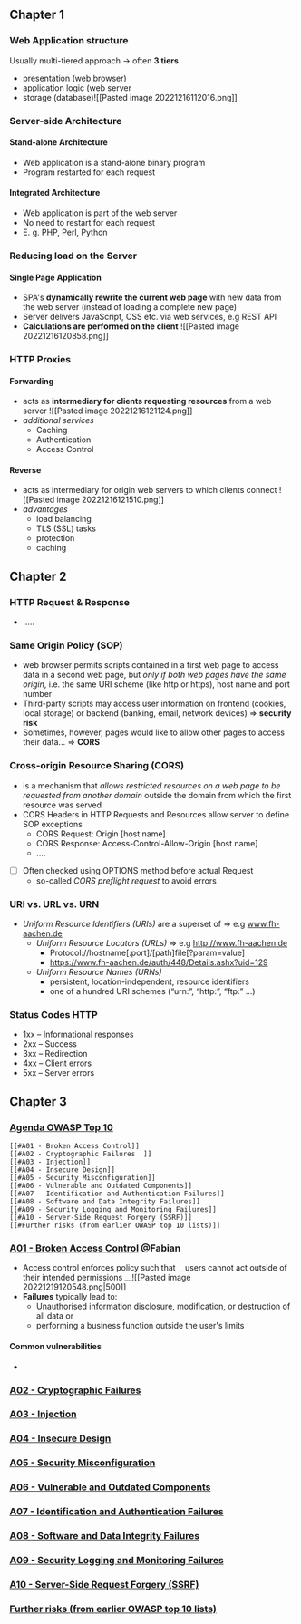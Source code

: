 ## Chapter 1

### Web Application structure
 Usually multi-tiered approach -> often __3 tiers__
 - presentation (web browser)
 - application logic (web server
 - storage (database)![[Pasted image 20221216112016.png]]

### Server-side Architecture
####    Stand-alone Architecture
   - Web application is a stand-alone binary program
   - Program restarted for each request
####    Integrated  Architecture
   - Web application is part of the web server
   - No need to restart for each request
   - E. g. PHP, Perl, Python

### Reducing load on the Server
####    Single Page Application
   - SPA's __dynamically rewrite the current web page__ with new data from the web server (instead of loading  a complete new page)
   - Server delivers JavaScript, CSS etc. via web services, e.g REST API
   - __Calculations are performed on the client__ ![[Pasted image 20221216120858.png]]
   
### HTTP Proxies
####    Forwarding
   - acts as __intermediary for clients requesting resources__ from a web server ![[Pasted image 20221216121124.png]]
   - _additional services_
       - Caching
       - Authentication
       - Access Control
####    Reverse
   - acts as intermediary for origin web servers to which clients connect ![[Pasted image 20221216121510.png]]
   - _advantages_
       - load balancing 
       - TLS (SSL) tasks
       - protection
       - caching

## Chapter 2

### HTTP Request & Response
- .....

###  Same Origin Policy (SOP)
- web browser permits scripts contained in a first web page to access data in a second web page, but _only if both web pages have the same origin_, i.e. the same URI scheme (like http or https), host name and port number
- Third-party scripts may access user information on frontend (cookies, local storage) or backend (banking, email, network devices) => __security risk__
- Sometimes, however, pages would like to allow other pages to access their data... => __CORS__

###  Cross-origin Resource Sharing (CORS)
- is a mechanism that _allows restricted resources on a web page to be requested from another domain_ outside the domain from which the first resource was served
- CORS Headers in HTTP Requests and Resources allow server to define SOP exceptions
    - CORS Request: Origin [host name]  
    - CORS Response: Access-Control-Allow-Origin [host name]
    - ....
- [ ] Often checked using OPTIONS method before actual Request
    - so-called _CORS preflight request_ to avoid errors

### URI vs. URL vs. URN
- _Uniform Resource Identifiers (URIs)_ are a superset of => e.g  www.fh-aachen.de
    - _Uniform Resource Locators (URLs)_ => e.g  http://www.fh-aachen.de
        - Protocol://hostname[:port]/[path]file[?param=value] 
        - https://www.fh-aachen.de/auth/448/Details.ashx?uid=129
    - _Uniform Resource Names (URNs)_
        - persistent, location-independent, resource identifiers
        - one of a hundred URI schemes (“urn:”, “http:”, “ftp:” ...)

### Status Codes HTTP
- 1xx – Informational responses
- 2xx – Success  
- 3xx – Redirection  
- 4xx – Client errors
- 5xx – Server errors

## Chapter 3

### [Agenda OWASP Top 10](https://owasp.org/Top10/)
    [[#A01 - Broken Access Control]]
    [[#A02 - Cryptographic Failures  ]]
    [[#A03 - Injection]]
    [[#A04 - Insecure Design]]
    [[#A05 - Security Misconfiguration]]  
    [[#A06 - Vulnerable and Outdated Components]]  
    [[#A07 - Identification and Authentication Failures]]
    [[#A08 - Software and Data Integrity Failures]]  
    [[#A09 - Security Logging and Monitoring Failures]]
    [[#A10 - Server-Side Request Forgery (SSRF)]]
    [[#Further risks (from earlier OWASP top 10 lists)]]

### [A01 - Broken Access Control](https://owasp.org/Top10/A01_2021-Broken_Access_Control/) @Fabian
- Access control enforces policy such that __users cannot act outside of their intended permissions __![[Pasted image 20221219120548.png|500]]
- __Failures__ typically lead to:
    - Unauthorised information disclosure, modification, or destruction of all data or
    - performing a business function outside the user's limits
####    Common vulnerabilities
- 
### [A02 - Cryptographic Failures](https://owasp.org/Top10/A02_2021-Cryptographic_Failures/)
### [A03 - Injection](https://owasp.org/Top10/A03_2021-Injection/)
### [A04 - Insecure Design](https://owasp.org/Top10/A04_2021-Insecure_Design/) 
### [A05 - Security Misconfiguration](https://owasp.org/Top10/A05_2021-Security_Misconfiguration/) 
### [A06 - Vulnerable and Outdated Components](https://owasp.org/Top10/A06_2021-Vulnerable_and_Outdated_Components/)  
### [A07 - Identification and Authentication Failures](https://owasp.org/Top10/A07_2021-Identification_and_Authentication_Failures/)
### [A08 - Software and Data Integrity Failures](https://owasp.org/Top10/A08_2021-Software_and_Data_Integrity_Failures/)
### [A09 - Security Logging and Monitoring Failures](https://owasp.org/Top10/A09_2021-Security_Logging_and_Monitoring_Failures/)
### [A10 - Server-Side Request Forgery (SSRF)](https://owasp.org/Top10/A10_2021-Server-Side_Request_Forgery_%28SSRF%29/)
### [Further risks (from earlier OWASP top 10 lists)](https://owasp.org/Top10/A11_2021-Next_Steps/)
